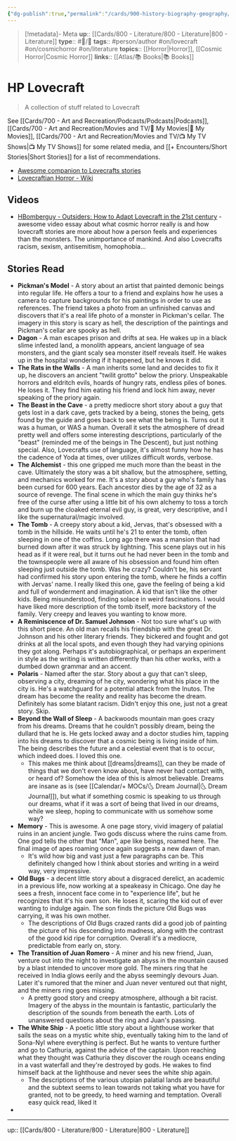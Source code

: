 ```yaml
---
{"dg-publish":true,"permalink":"/cards/900-history-biography-geography/biography/hp-lovecraft/","title":"HP Lovecraft"}
---
```


> [!metadata]- Meta
> **up**:: [[Cards/800 - Literature/800 - Literature\|800 - Literature]]
> **type**:: #📝/🌱 
> **tags**::  #person/author #on/lovecraft #on/cosmichorror #on/literature
> **topics**:: [[Horror\|Horror]], [[Cosmic Horror\|Cosmic Horror]]
> **links**:: [[Atlas/📚 Books\|📚 Books]]


# HP Lovecraft

> A collection of stuff related to Lovecraft 

See [[Cards/700 - Art and Recreation/Podcasts/Podcasts\|Podcasts]], [[Cards/700 - Art and Recreation/Movies and TV/🍿 My Movies\|🍿 My Movies]], [[Cards/700 - Art and Recreation/Movies and TV/📺 My TV Shows\|📺 My TV Shows]] for some related media, and [[+ Encounters/Short Stories\|Short Stories]] for a list of recommendations.

- [Awesome companion to Lovecrafts stories](https://pca.st/podcast/56fbf810-09c1-013a-d565-0acc26574db2)
- [Lovecraftian Horror - Wiki](https://en.wikipedia.org/wiki/Lovecraftian_horror)
## Videos
- [HBomberguy - Outsiders: How to Adapt Lovecraft in the 21st century](https://youtu.be/l8u8wZ0WvxI?si=pe15UmBbzfn6DVIz) - awesome video essay about what cosmic horror really is and how lovecraft stories are more about how a person feels and experiences than the monsters. The unimportance of mankind. And also Lovecrafts racism, sexism, antisemitism, homophobia…


## Stories Read
- **Pickman's Model** - A story about an artist that painted demonic beings into regular life. He offers a tour to a friend and explains how he uses a camera to capture backgrounds for his paintings in order to use as references. The friend takes a photo from an unfinished canvas and discovers that it's a real life photo of a monster in Pickman's cellar. The imagery in this story is scary as hell, the description of the paintings and Pickman's cellar are spooky as hell. 
- **Dagon** - A man escapes prison and drifts at sea. He wakes up in a black slime infested land, a monolith appears, ancient language of sea monsters, and the giant scaly sea monster itself reveals itself. He wakes up in the hospital wondering if it happened, but he knows it did. 
- **The Rats in the Walls** - A man inherits some land and decides to fix it up, he discovers an ancient "twilit grotto" below the priory. Unspeakable horrors and eldritch evils, hoards of hungry rats, endless piles of bones. He loses it. They find him eating his friend and lock him away, never speaking of the priory again. 
- **The Beast in the Cave** - a pretty mediocre short story about a guy that gets lost in a dark cave, gets tracked by a being, stones the being, gets found by the guide and goes back to see what the being is. Turns out it was a human, or WAS a human. Overall it sets the atmosphere of dread pretty well and offers some interesting descriptions, particularly of the "beast" (reminded me of the beings in The Descent), but just nothing special. Also, Lovecrafts use of language, it's almost funny how he has the cadence of Yoda at times, over utilizes difficult words, verbose. 
- **The Alchemist** - this one gripped me much more than the beast in the cave. Ultimately the story was a bit shallow, but the atmosphere, setting, and mechanics worked for me. It's a story about a guy who's family has been cursed for 600 years. Each ancestor dies by the age of 32 as a source of revenge. The final scene in which the main guy thinks he's free of the curse after using a little bit of his own alchemy to toss a torch and burn up the cloaked eternal evil guy, is great, very descriptive, and I like the supernatural/magic involved.
- **The Tomb** - A creepy story about a kid, Jervas, that's obsessed with a tomb in the hillside. He waits until he's 21 to enter the tomb, often sleeping in one of the coffins. Long ago there was a mansion that had burned down after it was struck by lightning. This scene plays out in his head as if it were real, but it turns out he had never been in the tomb and the townspeople were all aware of his obsession and found him often sleeping just outside the tomb. Was he crazy? Couldn't be, his servant had confirmed his story upon entering the tomb, where he finds a coffin with Jervas' name. I really liked this one, gave the feeling of being a kid and full of wonderment and imagination. A kid that isn't like the other kids. Being misunderstood, finding solace in weird fascinations. I would have liked more description of the tomb itself, more backstory of the family. Very creepy and leaves you wanting to know more. 
- **A Reminiscence of Dr. Samuel Johnson** - Not too sure what's up with this short piece. An old man recalls his friendship with the great Dr. Johnson and his other literary friends. They bickered and fought and got drinks at all the local spots, and even though they had varying opinions they got along. Perhaps it's autobiographical, or perhaps an experiment in style as the writing is written differently than his other works, with a dumbed down grammar and an accent. 
- **Polaris** - Named after the star. Story about a guy that can't sleep, observing a city, dreaming of he city, wondering what his place in the city is. He's a watchguard for a potential attack from the Inutos. The dream has become the reality and reality has become the dream. Definitely has some blatant racism. Didn't enjoy this one, just not a great story. Skip. 
- **Beyond the Wall of Sleep** - A backwoods mountain man goes crazy from his dreams. Dreams that he couldn't possibly dream, being the dullard that he is. He gets locked away and a doctor studies him, tapping into his dreams to discover that a cosmic being is living inside of him. The being describes the future and a celestial event that is to occur, which indeed does. I loved this one. 
	- This makes me think about [[dreams\|dreams]], can they be made of things that we don't even know about, have never had contact with, or heard of? Somehow the idea of this is almost believable. Dreams are insane as is (see [[Calendar/+ MOCs/🌜 Dream Journal\|🌜 Dream Journal]]), but what if something cosmic is speaking to us through our dreams, what if it was a sort of being that lived in our dreams, while we sleep, hoping to communicate with us somehow some way? 
- **Memory** - This is awesome. A one page story, vivid imagery of palatial ruins in an ancient jungle. Two gods discuss where the ruins came from. One god tells the other that "Man", ape like beings, roamed here. The final image of apes roaming once again suggests a new dawn of man. 
	- It's wild how big and vast just a few paragraphs can be. This definitely changed how I think about stories and writing in a weird way, very impressive.
- **Old Bugs** - a decent little story about a disgraced derelict, an academic in a previous life, now working at a speakeasy in Chicago. One day he sees a fresh, innocent face come in to "experience life", but he recognizes that it's his own son. He loses it, scaring the kid out of ever wanting to indulge again. The son finds the picture Old Bugs was carrying, it was his own mother. 
	- The descriptions of Old Bugs crazed rants did a good job of painting the picture of his descending into madness, along with the contrast of the good kid ripe for corruption. Overall it's a mediocre, predictable from early on, story.
- **The Transition of Juan Romero** - A miner and his new friend, Juan, venture out into the night to investigate an abyss in the mountain caused by a blast intended to uncover more gold. The miners ring that he received in India glows eerily and the abyss seemingly devours Juan. Later it's rumored that the miner and Juan never ventured out that night, and the miners ring goes missing.
	- A pretty good story and creepy atmosphere, although a bit racist. Imagery of the abyss in the mountain is fantastic, particularly the description of the sounds from beneath the earth. Lots of unanswered questions about the ring and Juan's passing.
-  **The White Ship** - A poetic little story about a lighthouse worker that sails the seas on a mystic white ship, eventually taking him to the land of Sona-Nyl where everything is perfect. But he wants to venture further and go to Cathuria, against the advice of the captain. Upon reaching what they thought was Cathuria they discover the rough oceans ending in a vast waterfall and they're destroyed by gods. He wakes to find himself back at the lighthouse and never sees the white ship again.
	- The descriptions of the various utopian palatial lands are beautiful and the subtext seems to lean towards not taking what you have for granted, not to be greedy, to heed warning and temptation. Overall easy quick read, liked it
- 



---
up:: [[Cards/800 - Literature/800 - Literature\|800 - Literature]]

